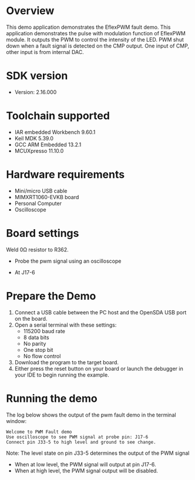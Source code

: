 Overview
========
This demo application demonstrates the EflexPWM fault demo.
This application demonstrates the pulse with modulation function of EflexPWM module. It outputs the
PWM to control the intensity of the LED. PWM shut down when a fault signal is detected on the CMP
output. One input of CMP, other input is from internal DAC.

SDK version
===========
- Version: 2.16.000

Toolchain supported
===================
- IAR embedded Workbench  9.60.1
- Keil MDK  5.39.0
- GCC ARM Embedded  13.2.1
- MCUXpresso  11.10.0

Hardware requirements
=====================
- Mini/micro USB cable
- MIMXRT1060-EVKB board
- Personal Computer
- Oscilloscope

Board settings
==============
Weld 0Ω resistor to R362.

* Probe the pwm signal using an oscilloscope
 - At J17-6

Prepare the Demo
================
1. Connect a USB cable between the PC host and the OpenSDA USB port on the board.
2. Open a serial terminal with these settings:
    - 115200 baud rate
    - 8 data bits
    - No parity
    - One stop bit
    - No flow control
3. Download the program to the target board.
4. Either press the reset button on your board or launch the debugger in your IDE to begin running the example.

Running the demo
================
The log below shows the output of the pwm fault demo in the terminal window:
~~~~~~~~~~~~~~~~~~~~~~~~~~~~~~~~~~~
Welcome to PWM Fault demo
Use oscilloscope to see PWM signal at probe pin: J17-6
Connect pin J33-5 to high level and ground to see change.
~~~~~~~~~~~~~~~~~~~~~~~~~~~~~~~~~~~
Note:
The level state on pin J33-5 determines the output of the PWM signal
- When at low level, the PWM signal will output at pin J17-6.
- When at high level, the PWM signal output will be disabled.
